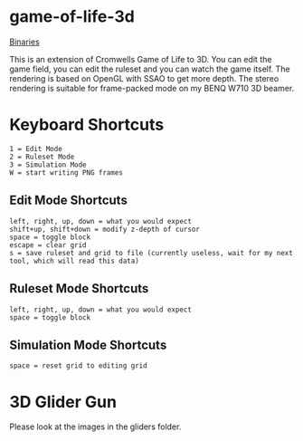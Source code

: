 game-of-life-3d
===============

[Binaries](https://github.com/fxtentacle/game-of-life-3d/releases/tag/v0.1)


This is an extension of Cromwells Game of Life to 3D. You can edit the game field, you can edit the ruleset and you can watch the game itself. The rendering is based on OpenGL with SSAO to get more depth. The stereo rendering is suitable for frame-packed mode on my BENQ W710 3D beamer.

Keyboard Shortcuts
=

	1 = Edit Mode
	2 = Ruleset Mode
	3 = Simulation Mode
	W = start writing PNG frames

Edit Mode Shortcuts
-

	left, right, up, down = what you would expect
	shift+up, shift+down = modify z-depth of cursor
	space = toggle block
	escape = clear grid
	s = save ruleset and grid to file (currently useless, wait for my next tool, which will read this data)

Ruleset Mode Shortcuts
-

	left, right, up, down = what you would expect
	space = toggle block

Simulation Mode Shortcuts
-

	space = reset grid to editing grid


3D Glider Gun 
=

Please look at the images in the gliders folder.

